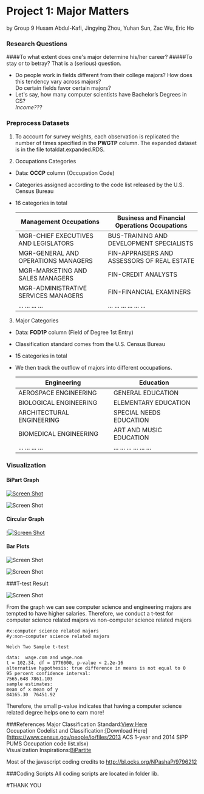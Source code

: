 # Project 1: Major Matters

by Group 9 
Husam Abdul-Kafi, Jingying Zhou, Yuhan Sun, Zac Wu, Eric Ho

### Research Questions
####To what extent does one's major determine his/her career?
#####To stay or to betray? That is a (serious) question.  

* Do people work in fields different from their college majors? How does this tendency vary across majors?  
Do certain fields favor certain majors? 
* Let's say, how many computer scientists have Bachelor’s Degrees in CS? <br /> *Income???*



### Preprocess Datasets

1. To account for survey weights, each observation is replicated the number of times specified in the **PWGTP** column. The expanded dataset is in the file totaldat.expanded.RDS.


2. Occupations Categories
 * Data: **OCCP** column (Occupation Code)
 * Categories assigned according to the code list released by the U.S. Census Bureau
 * 16 categories in total 


	Management Occupations               | Business and Financial Operations Occupations
	-------------------------------------| ---------------------------------------------------
	MGR-CHIEF EXECUTIVES AND LEGISLATORS | BUS-TRAINING AND DEVELOPMENT SPECIALISTS
	MGR-GENERAL AND OPERATIONS MANAGERS  | FIN-APPRAISERS AND ASSESSORS OF REAL ESTATE
	MGR-MARKETING AND SALES MANAGERS     | FIN-CREDIT ANALYSTS
	MGR-ADMINISTRATIVE SERVICES MANAGERS | FIN-FINANCIAL EXAMINERS
	...       ...       ...       ...    |...       ...       ...       ...       ...       ...


3. Major Categories

 * Data: **FOD1P** column (Field of Degree 1st Entry)
 * Classification standard comes from the U.S. Census Bureau 
 * 15 categories in total 
 * We then track the outflow of majors into different occupations.


	Engineering                          | Education
	-------------------------------------| ---------------------------------------------------
	AEROSPACE ENGINEERING                | GENERAL EDUCATION
	BIOLOGICAL ENGINEERING               | ELEMENTARY EDUCATION
	ARCHITECTURAL ENGINEERING            | SPECIAL NEEDS EDUCATION
	BIOMEDICAL ENGINEERING               | ART AND MUSIC EDUCATION
	...       ...       ...       ...    |...       ...       ...       ...       ...       ...


### Visualization

#### BiPart Graph

<a href="http://localhost:8000/Desktop/cycle1-9/lib/bigPartie.html">![Screen Shot](https://raw.githubusercontent.com/TZstatsADS/cycle1-9/master/output/image/ScreenShot1.png?token=AKN9cU9GaFIwejKfkUzVaqLcxsGX9OY_ks5WuROFwA%3D%3D) </a>

![Screen Shot](https://raw.githubusercontent.com/TZstatsADS/cycle1-9/master/output/image/ScreenShot2.png?token=AKN9cShEtuC4-MfggxyMDMq-rLsKLkFXks5WuRaUwA%3D%3D)

#### Circular Graph

<a href="http://localhost:8000/Desktop/cycle1-9/lib/coffee-from-files.html">!![Screen Shot](https://raw.githubusercontent.com/TZstatsADS/cycle1-9/master/output/image/circle.png?token=AKN9cTMC83FRHNiK-izup2aqdQbcY2xXks5Wu4FvwA%3D%3D)</a>


#### Bar Plots

![Screen Shot](https://raw.githubusercontent.com/TZstatsADS/cycle1-9/master/output/image/hist2.png?token=AKN9caexboNF0gwZqok1z65H0MYivr7Dks5WuqWTwA%3D%3D)

![Screen Shot](https://raw.githubusercontent.com/TZstatsADS/cycle1-9/master/output/image/hist.png?token=AKN9ccV9okD7KkPQ-0NELht_ZwPRLHq4ks5WunfCwA%3D%3D)



###T-test Result


![Screen Shot](https://raw.githubusercontent.com/TZstatsADS/cycle1-9/master/output/image/income.png?token=AKN9ccCULz1mkr6BFK03x9WnOrGitwQGks5WuqWVwA%3D%3D)

From the graph we can see computer science and engineering majors are tempted to have higher salaries.
Therefore, we conduct a t-test for computer science related majors vs non-computer science related majors

```
#x:computer science related majors
#y:non-computer science related majors

Welch Two Sample t-test
 
data:  wage.com and wage.non
t = 102.34, df = 1776000, p-value < 2.2e-16
alternative hypothesis: true difference in means is not equal to 0
95 percent confidence interval:
7565.648 7861.103
sample estimates:
mean of x mean of y 
84165.30  76451.92
```

Therefore, the small p-value indicates that having a computer science related degree helps one to earn more!

###References
Major Classification Standard:[View Here](http://www.census.gov/prod/2012pubs/acsbr11-04a.pdf) <br />
Occupation Codelist and Classification:[Download Here](https://www.census.gov/people/io/files/2013 ACS 1-year and 2014 SIPP PUMS Occupation code list.xlsx)  <br />
Visualization Inspirations:[BiPartite](http://bl.ocks.ossrg/NPashaP/9796212)   <br />

Most of the javascript coding credits to http://bl.ocks.org/NPashaP/9796212


###Coding Scripts
All coding scripts are located in folder lib. 

#THANK YOU
